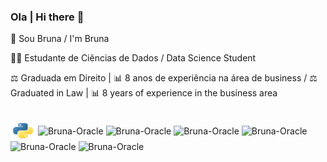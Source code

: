 ### Ola | Hi there 👋

🙂 Sou Bruna / I'm Bruna


👩‍💻 Estudante de Ciências de Dados / Data Science Student


⚖️ Graduada em Direito | 📊 8 anos de experiência na área de business / ⚖️ Graduated in Law | 📊 8 years of experience in the business area

<div style="display: inline_block"><br>
<img align="center" alt="Bruna-Python" height="30" width="40" src="https://raw.githubusercontent.com/devicons/devicon/master/icons/python/python-original.svg">
<img align="center" alt="Bruna-Oracle" height="30" width="40" src="https://cdn.jsdelivr.net/gh/devicons/devicon/icons/postgresql/postgresql-original.svg" />
<img align="center" alt="Bruna-Oracle" height="30" width="40" src="https://cdn.jsdelivr.net/gh/devicons/devicon/icons/oracle/oracle-original.svg" />
<img align="center" alt="Bruna-Oracle" height="30" width="40" src="https://cdn.jsdelivr.net/gh/devicons/devicon/icons/jupyter/jupyter-original-wordmark.svg" />
<img  align="center" alt="Bruna-Oracle" height="30" width="40" src="https://cdn.jsdelivr.net/gh/devicons/devicon/icons/git/git-original.svg" />
<img align="center" alt="Bruna-Oracle" height="30" width="40" src="https://cdn.jsdelivr.net/gh/devicons/devicon/icons/postgresql/postgresql-original.svg" />
<img align="center" alt="Bruna-Oracle" height="30" width="40" src="https://cdn.jsdelivr.net/gh/devicons/devicon/icons/pandas/pandas-original.svg" />
          

                                 

          
